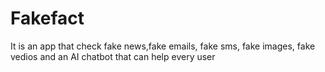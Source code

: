 # Fakefact
It is an app that check fake news,fake emails, fake sms, fake images, fake vedios and an AI chatbot that can help every user
